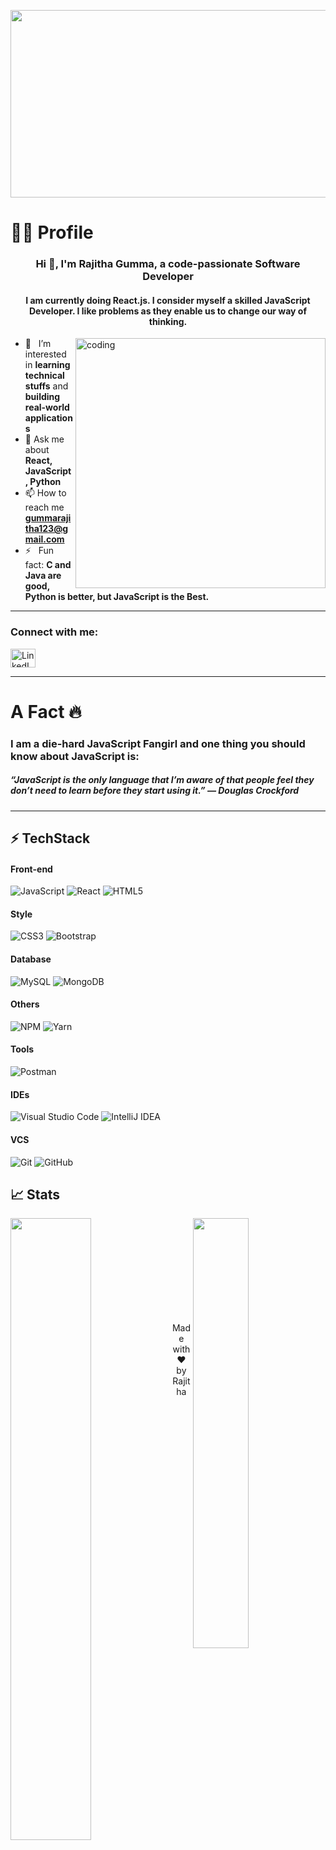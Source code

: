<p align="center" width="100%">
    <img width="800" height="300px" src="https://res.cloudinary.com/dmsxwwfb5/image/upload/v1595866967/full-stack-devlopment-min.png">
</p>

<H1> 👨‍💻 Profile </H1>
<h3 align="center">Hi 👋, I'm Rajitha Gumma, a code-passionate Software Developer </h3>

<h4 align="center">I am currently doing React.js. I consider myself a skilled JavaScript Developer. I like problems as they enable us to change our way of thinking.</h4>

<img src="https://mir-s3-cdn-cf.behance.net/project_modules/disp/601014116770475.6068beff4640a.gif" alt="coding" align="right" width="400px">

- 👀 &nbsp; I’m interested in **learning technical stuffs** and **building real-world applications**  
- 💬 Ask me about **React, JavaScript, Python**  
- 📫 How to reach me **gummarajitha123@gmail.com**  
- ⚡ &nbsp; Fun fact: **C and Java are good, Python is better, but JavaScript is the Best.**  

---

<h3 align="left">Connect with me:</h3>
<p align="left">
<a href="https://www.linkedin.com/in/gumma-rajitha/" target="blank">
  <img align="center" src="https://raw.githubusercontent.com/rahuldkjain/github-profile-readme-generator/master/src/images/icons/Social/linked-in-alt.svg" alt="LinkedIn" height="30" width="40" />
</a>
</p>

---

<h1> A Fact 🔥</h1>
<p align="center">
<H3> I am a die-hard JavaScript Fangirl and one thing you should know about JavaScript is:</H3>
<H5>“JavaScript is the only language that I’m aware of that people feel they don’t need to learn before they start using it.” — Douglas Crockford</H5>

</p>

---
## ⚡ TechStack

#### Front-end
![JavaScript](https://img.shields.io/badge/javascript-%23323330.svg?style=for-the-badge&logo=javascript&logoColor=%23F7DF1E)
![React](https://img.shields.io/badge/react-%2320232a.svg?style=for-the-badge&logo=react&logoColor=%2361DAFB)
![HTML5](https://img.shields.io/badge/html5-%23E34F26.svg?style=for-the-badge&logo=html5&logoColor=white)

#### Style
![CSS3](https://img.shields.io/badge/css3-%231572B6.svg?style=for-the-badge&logo=css3&logoColor=white)
![Bootstrap](https://img.shields.io/badge/bootstrap-%23563D7C.svg?style=for-the-badge&logo=bootstrap&logoColor=white)

#### Database
![MySQL](https://img.shields.io/badge/mysql-%2300f.svg?style=for-the-badge&logo=mysql&logoColor=white)
![MongoDB](https://img.shields.io/badge/MongoDB-%234ea94b.svg?style=for-the-badge&logo=mongodb&logoColor=white)


#### Others
![NPM](https://img.shields.io/badge/NPM-%23000000.svg?style=for-the-badge&logo=npm&logoColor=white)
![Yarn](https://img.shields.io/badge/yarn-%232C8EBB.svg?style=for-the-badge&logo=yarn&logoColor=white)

#### Tools
![Postman](https://img.shields.io/badge/Postman-FF6C37?style=for-the-badge&logo=postman&logoColor=white)

#### IDEs
![Visual Studio Code](https://img.shields.io/badge/Visual%20Studio%20Code-0078d7.svg?style=for-the-badge&logo=visual-studio-code&logoColor=white) 
![IntelliJ IDEA](https://img.shields.io/badge/IntelliJIDEA-000000.svg?style=for-the-badge&logo=intellij-idea&logoColor=white)

#### VCS
![Git](https://img.shields.io/badge/git-%23F05033.svg?style=for-the-badge&logo=git&logoColor=white)
![GitHub](https://img.shields.io/badge/github-%23121011.svg?style=for-the-badge&logo=github&logoColor=white)


## 📈 Stats
<a href="#">
  <img align="left" src="https://github-readme-stats.vercel.app/api?username=rajithagumma&show_icons=true&count_private=true&theme=github_dark&bg_color=00000000&border_radius=6px&border_color=30363d" width="50.5%" />
</a>

<a href="#">
  <img align="right" src="https://github-readme-stats.vercel.app/api/top-langs/?username=rajithagumma&count_private=true&theme=github_dark&layout=compact&bg_color=00000000&border_radius=6px&border_color=30363d" width="42%" />
</a>

<br/><br/><br/><br/><br/><br/><br/><br/><br/>

<p align="center">Made with ❤️ by Rajitha</p>
